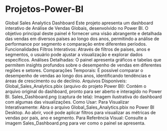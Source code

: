 # Projetos-Power-BI
Global Sales Analytics Dashboard
Este projeto apresenta um dashboard interativo de Análise de Vendas Globais, desenvolvido no Power BI. O objetivo principal deste painel é fornecer uma visão abrangente e detalhada das vendas em diversos países ao longo dos anos, permitindo a análise de performance por segmento e comparação entre diferentes períodos.
Funcionalidades
Filtros Interativos: Através de filtros de países, anos e segmentos, o usuário pode ajustar a visualização e explorar dados específicos.
Análises Detalhadas: O painel apresenta gráficos e tabelas que permitem insights profundos sobre o desempenho de vendas em diferentes regiões e setores.
Comparações Temporais: É possível comparar o desempenho de vendas ao longo dos anos, identificando tendências e áreas de crescimento ou de declínio.
Arquivos Disponíveis:
Global_Sales_Analytics.pbix (arquivo do projeto Power BI): Contém o arquivo original do dashboard, pronto para ser aberto e interagido no Power BI.
Sales_Dashboard.png (captura de tela): Imagem ilustrativa do dashboard com algumas das visualizações.
Como Usar:
Para Visualizar Interativamente: Abra o arquivo Global_Sales_Analytics.pbix no Power BI Desktop. Ao abrir, você pode aplicar filtros para visualizar as métricas de vendas por país, ano e segmento.
Para Referência Visual: Consulte a imagem Sales_Dashboard.png para ver como o painel se apresenta.
